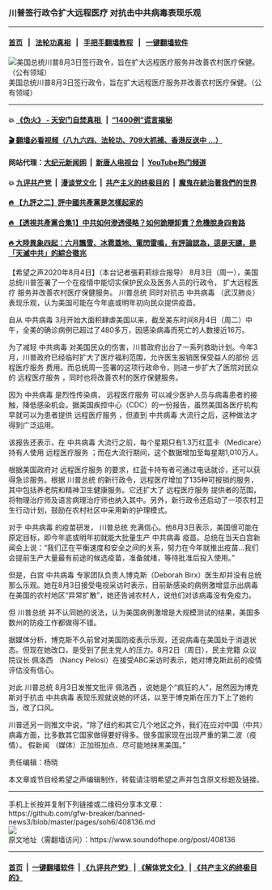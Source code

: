 ### 川普签行政令扩大远程医疗 对抗击中共病毒表现乐观
------------------------

#### [首页](https://github.com/gfw-breaker/banned-news3/blob/master/README.md) &nbsp;&nbsp;|&nbsp;&nbsp; [法轮功真相](https://github.com/begood0513/basic/blob/master/README.md)  &nbsp;&nbsp;|&nbsp;&nbsp; [手把手翻墙教程](https://github.com/gfw-breaker/guides/wiki)  &nbsp;&nbsp;|&nbsp;&nbsp; [一键翻墙软件](https://github.com/gfw-breaker/nogfw/blob/master/README.md)  



<div><img alt="美国总统川普8月3日签行政令，旨在扩大远程医疗服务并改善农村医疗保健。（公有领域）" src="https://img.soundofhope.org/2020-08/8-4-1-1-1596575207058.jpg"/>
<br/><figcaption class="caption">
 美国总统川普8月3日签行政令，旨在扩大远程医疗服务并改善农村医疗保健。（公有领域）
</figcaption></div><hr/>

#### 💥 [《伪火》 - 天安门自焚真相 ](http://141.164.51.119:10000/videos/blog/weihuo.html)&nbsp; |&nbsp; [“1400例”谎言揭秘  ](http://141.164.51.119:10000/videos/blog/jiexi1400.html)

#### [ 🎬  翻墙必看视频（八九六四、法轮功、709大抓捕、香港反送中 ...）](https://github.com/gfw-breaker/links/blob/master/banned.md)

#### 网站代理：[大纪元新闻网](http://167.172.10.89:10080/gb/) &nbsp;|&nbsp; [新唐人电视台](http://167.172.10.89:8808/gb/) &nbsp;|&nbsp; [YouTube热门频道](http://158.247.203.241/youtube.html)

#### 💥 [九评共产党](http://141.164.51.119:10000/videos/res/jiuping/)&nbsp; |&nbsp; [漫谈党文化](http://141.164.51.119:10000/videos/res/mtdwh/)&nbsp; |&nbsp; [共产主义的终极目的](http://141.164.51.119:10000/videos/res/zjmd/)&nbsp; |&nbsp; [魔鬼在統治著我們的世界](http://141.164.51.119:10000/videos/res/TheSpecter/)  

#### [ 🔥  【九評之二】評中國共產黨是怎樣起家的](http://141.164.51.119:10000/videos/news/../res/jiuping/index.html)

#### [ 🔥  【透視共產黨合集1】中共如何滲透侵略？如何詭辯卸責？危機脫身四套路](http://141.164.51.119:10000/videos/news/../res/detox/index.html)

#### [ 🔥  大陸異象四起：六月飄雪、冰雹蓋地、電閃雷鳴，有評論認為，這是天譴，是「天滅中共」的綜合徵兆](http://141.164.51.119:10000/videos/news/../warning/index.html)

<div><div class="Content__Wrapper sc-1bvya0-0 grZQxZ">
 <p class="meta-top">
  <span class="meta">
   【希望之声2020年8月4日】（本台记者張莉莉综合报导）
  </span>
  8月3日（周一），美国总统川普签署了一个在疫情中能切实保护民众及医务人员的行政令，
  <ok href="/term/342613">
   扩大远程医疗
  </ok>
  服务并改善农村医疗保健服务。
  <ok href="/term/1203">
   川普总统
  </ok>
  同时对抗击
  <ok href="/term/248971">
   中共病毒
  </ok>
  （武汉肺炎）表现乐观，认为美国可能在今年底或明年初向民众提供疫苗。
 </p>
 <p>
  自从
  <ok href="/term/248971">
   中共病毒
  </ok>
  3月开始大面积肆虐美国以来，截至美东时间8月4日（周二）中午，全美的确诊病例已超过了480多万，因感染病毒而死亡的人数接近16万。
 </p>
 <div class="AD_Embed__Wrap-sc-1xslmin-0 igMuqX module desktop">
  <div>
  </div>
 </div>
 <p>
  为了减轻
  <ok href="/term/248971">
   中共病毒
  </ok>
  对美国民众的伤害，川普政府出台了一系列救助计划。今年3月，川普政府已经临时扩大了医疗福利范围，允许医生报销医保受益人的部份
  <ok href="/term/60048">
   远程医疗服务
  </ok>
  费用。而总统周一签署的这项行政命令，则进一步扩大了医院对民众的
  <ok href="/term/60048">
   远程医疗服务
  </ok>
  ，同时也将改善农村的医疗保健服务。
 </p>
 <p>
  因为
  <ok href="/term/248971">
   中共病毒
  </ok>
  是烈性传染病，
  <ok href="/term/60048">
   远程医疗服务
  </ok>
  可以减少医护人员与病毒患者的接触，降低感染机会。据美国疾控中心（CDC）的一份报告，虽然美国各医疗机构早就可以为患者提供
  <ok href="/term/60048">
   远程医疗服务
  </ok>
  ，但直到
  <ok href="/term/248971">
   中共病毒
  </ok>
  大流行之后，这种做法才得到广泛运用。
 </p>
 <p>
  该报告还表示，在
  <ok href="/term/248971">
   中共病毒
  </ok>
  大流行之前，每个星期只有1.3万红蓝卡（Medicare）持有人使用
  <ok href="/term/60048">
   远程医疗服务
  </ok>
  ；而在大流行期间，这个数据增加至每星期1,010万人。
 </p>
 <p>
  根据美国政府对
  <ok href="/term/60048">
   远程医疗服务
  </ok>
  的要求，红蓝卡持有者可通过电话就诊，还可以获得急诊服务。根据
  <ok href="/term/1203">
   川普总统
  </ok>
  的新行政令，远程医疗增加了135种可报销的服务，其中包括养老院和精神卫生健康服务。它还扩大了
  <ok href="/term/60048">
   远程医疗服务
  </ok>
  提供者的范围，将物理治疗师及语言病理治疗师也纳入其中。另外，新行政令还启动了一项农村卫生行动计划，鼓励在农村社区中采用新的护理模式。
 </p>
 <p>
  对于
  <ok href="/term/248971">
   中共病毒
  </ok>
  的疫苗研发，
  <ok href="/term/1203">
   川普总统
  </ok>
  充满信心。他8月3日表示，美国很可能在原定目标，即今年底或明年初就能大批量生产
  <ok href="/term/248971">
   中共病毒
  </ok>
  疫苗。总统在当天白宫新闻会上说：“我们正在平衡速度和安全之间的关系，努力在今年就推出疫苗...我们会提前生产大量最有前途的候选疫苗，准备就绪，等待批准后投入使用。”
 </p>
 <p>
  但是，白宫
  <ok href="/term/248971">
   中共病毒
  </ok>
  专家团队负责人博克斯（Deborah Birx）医生却并没有总统那么乐观。她在8月3日接受电视采访时表示，目前新感染的病例激增显示出病毒在美国的农村地区“异常扩散”，她还告诫农村人，说他们对该病毒没有免疫力。
 </p>
 <p>
  但
  <ok href="/term/1203">
   川普总统
  </ok>
  并不认同她的说法，认为美国病例激增是大规模测试的结果，美国多数州的防疫工作都做得不错。
 </p>
 <p>
  据媒体分析，博克斯不久前曾对美国防疫表示乐观，还说病毒在美国处于消退状态。但现在她改口，是受到了民主党人的压力。8月2日（周日），民主党籍
  <ok href="/term/13702">
   众议院议长
  </ok>
  <ok href="/term/2877">
   佩洛西
  </ok>
  （Nancy Pelosi）在接受ABC采访时表示，她对博克斯此前的疫情评估没有信心。
 </p>
 <p>
  对此
  <ok href="/term/1203">
   川普总统
  </ok>
  8月3日发推文批评
  <ok href="/term/2877">
   佩洛西
  </ok>
  ，说她是个“疯狂的人”，居然因为博克斯对于抗击
  <ok href="/term/248971">
   中共病毒
  </ok>
  表现乐观就说她的坏话，以至于博克斯在压力下上了她的当，改了口风。
 </p>
 <div class="soh-embed">
  <div class="soh-embed-inner">
   <div class="iframely-embed" style="max-width: 550px;">
    <div class="iframely-responsive">
    </div>
   </div>
  </div>
 </div>
 <p>
  川普还另一则推文中说，“除了纽约和其它几个地区之外，我们在应对中国（中共）病毒方面，比多数其它国家做得要好得多。很多国家现在出现严重的第二波（疫情）。
  <ok href="/term/1221">
   假新闻
  </ok>
  （媒体）正加班加点、尽可能地抹黑美国。”
 </p>
 <div class="soh-embed">
  <div class="soh-embed-inner">
   <div class="iframely-embed" style="max-width: 550px;">
    <div class="iframely-responsive">
    </div>
   </div>
  </div>
 </div>
 <p class="meta-btm">
  责任编辑：杨晓
 </p>
 <p class="meta-btm">
  本文章或节目经希望之声编辑制作，转载请注明希望之声并包含原文标题及链接。
 </p>
</div>
</div>
<hr/>
手机上长按并复制下列链接或二维码分享本文章：<br/>
https://github.com/gfw-breaker/banned-news3/blob/master/pages/soh6/408136.md <br/>
<a href='https://github.com/gfw-breaker/banned-news3/blob/master/pages/soh6/408136.md'><img src='https://github.com/gfw-breaker/banned-news3/blob/master/pages/soh6/408136.md.png'/></a> <br/>
原文地址（需翻墙访问）：https://www.soundofhope.org/post/408136


------------------------
#### [首页](https://github.com/gfw-breaker/banned-news3/blob/master/README.md) &nbsp;|&nbsp; [一键翻墙软件](https://github.com/gfw-breaker/nogfw/blob/master/README.md) &nbsp;| [《九评共产党》](https://github.com/gfw-breaker/9ping.md/blob/master/README.md#九评之一评共产党是什么) | [《解体党文化》](https://github.com/gfw-breaker/jtdwh.md/blob/master/README.md) | [《共产主义的终极目的》](https://github.com/gfw-breaker/gczydzjmd.md/blob/master/README.md)


<img src='http://gfw-breaker.win/banned-news3/pages/soh6/408136.md' width='0px' height='0px'/>
